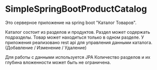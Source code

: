 # SimpleSpringBootProductCatalog
Это серверное приложение на spring boot "Каталог Товаров".

Каталог состоит из разделов и продуктов.
Раздел может содержать подразделы. Товар может находиться только в одном разделе.
У приложения реализовано rest api для управления данными каталога. (Добавление / Изменение / Удаление)

Для работы с данными используется JPA
Количество разделов и их глубина вложенности может быть не ограничена.

